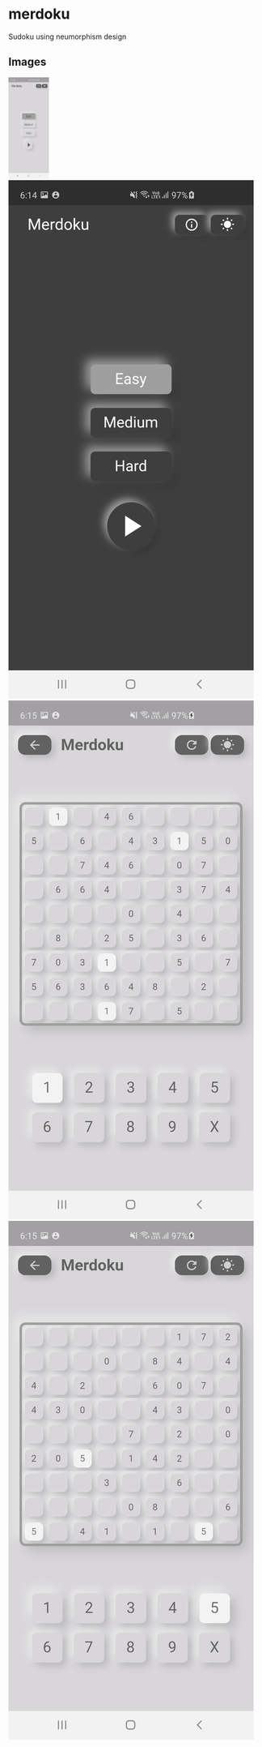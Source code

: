 # merdoku

Sudoku using neumorphism design

## Images

<img src="/screenshots/imgA.jpg" alt="Image A" height=200 width=80 >
<img src="/screenshots/imgB.jpg" alt="Image B">
<img src="/screenshots/imgC.jpg" alt="Image C">
<img src="/screenshots/imgD.jpg" alt="Image D">
